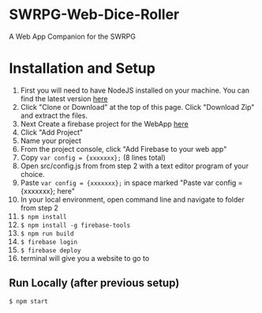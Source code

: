 # SWRPG-Web-Dice-Roller

A Web App Companion for the SWRPG


# Installation and Setup

1.  First you will need to have NodeJS installed on your machine. You can find the latest version [here](https://nodejs.org/en/)
2.  Click "Clone or Download" at the top of this page. Click "Download Zip" and extract the files.
3.  Next Create a firebase project for the WebApp [here](https://console.firebase.google.com/)
  1.  Click "Add Project"
  2.  Name your project
  3.  From the project console, click "Add Firebase to your web app"
  4.  Copy `var config = {xxxxxxx};` (8 lines total)
  5.  Open src/config.js from from step 2 with a text editor program of your choice.
  6.  Paste `var config = {xxxxxxx};` in space marked "Paste var config = {xxxxxxx}; here"
4.  In your local environment, open command line and navigate to folder from step 2
5.  `$ npm install`
6.  `$ npm install -g firebase-tools`
7.  `$ npm run build`
8.  `$ firebase login`
9.  `$ firebase deploy`
10.  terminal will give you a website to go to

## Run Locally (after previous setup)
`$ npm start`
